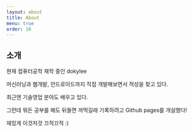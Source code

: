 ```yaml
---
layout: about
title: About
menu: true
order: 10
---
```


## 소개
현재 컴퓨터공학 재학 중인 dokylee

머신러닝과 웹개발, 안드로이드까지 직접 개발해보면서 적성을 찾고 있다.

최근엔 기술영업 분야도 배우고 있다.

그런데 뭐든 공부를 해도 뒤돌면 까먹길래 기록하려고 Github pages를 개설했다!

재밌게 이것저것 끄적끄적 :)

